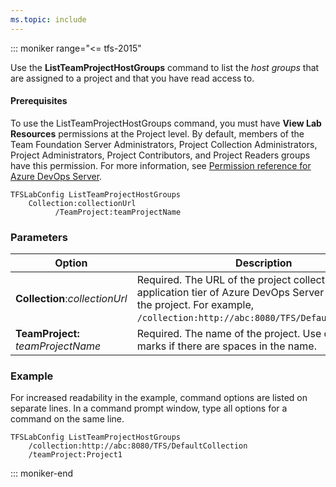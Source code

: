 ```yaml
---
ms.topic: include
---
```


::: moniker range="<= tfs-2015"

Use the **ListTeamProjectHostGroups** command to list the *host groups* that are assigned to a project and that you have read access to.

#### Prerequisites

To use the ListTeamProjectHostGroups command, you must have **View Lab Resources** permissions at the Project level. By default, members of the Team Foundation Server Administrators, Project Collection Administrators, Project Administrators, Project Contributors, and Project Readers groups have this permission. For more information, see [Permission reference for Azure DevOps Server](/azure/devops/security/permissions).

```
TFSLabConfig ListTeamProjectHostGroups
    Collection:collectionUrl
          /TeamProject:teamProjectName
```

### Parameters

|Option|Description|
|---|---|
|**Collection**:*collectionUrl*|Required. The URL of the project collection on the application tier of Azure DevOps Server that contains the project. For example, `/collection:http://abc:8080/TFS/DefaultCollection`.|
|**TeamProject:** *teamProjectName*|Required. The name of the project. Use quotation marks if there are spaces in the name.|

### Example

For increased readability in the example, command options are listed on separate lines. In a command prompt window, type all options for a command on the same line.

```
TFSLabConfig ListTeamProjectHostGroups
    /collection:http://abc:8080/TFS/DefaultCollection
    /teamProject:Project1
```

::: moniker-end
